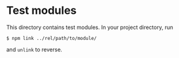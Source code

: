 # Test modules 

This directory contains test modules. 
In your project directory, run 
```
$ npm link ../rel/path/to/module/
```
and `unlink` to reverse. 
